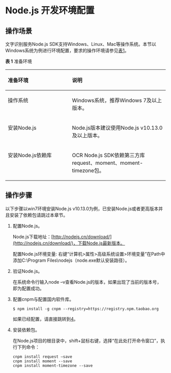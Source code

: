# Node.js 开发环境配置<a name="ocr_04_0033"></a>

## 操作场景<a name="section1560105320810"></a>

文字识别服务Node.js SDK支持Windows、Linux、Mac等操作系统。本节以Windows系统为例进行环境配置，要求的操作环境请参见[表1](#table129385511897)。

**表 1**  准备环境

<a name="table129385511897"></a>
<table><thead align="left"><tr id="row129391511996"><th class="cellrowborder" valign="top" width="40.02%" id="mcps1.2.3.1.1"><p id="p95932451011"><a name="p95932451011"></a><a name="p95932451011"></a>准备环境</p>
</th>
<th class="cellrowborder" valign="top" width="59.98%" id="mcps1.2.3.1.2"><p id="p1858114312102"><a name="p1858114312102"></a><a name="p1858114312102"></a>说明</p>
</th>
</tr>
</thead>
<tbody><tr id="row275091831015"><td class="cellrowborder" valign="top" width="40.02%" headers="mcps1.2.3.1.1 "><p id="p256912101317"><a name="p256912101317"></a><a name="p256912101317"></a>操作系统</p>
</td>
<td class="cellrowborder" valign="top" width="59.98%" headers="mcps1.2.3.1.2 "><p id="p35709231310"><a name="p35709231310"></a><a name="p35709231310"></a>Windows系统，推荐Windows 7及以上版本。</p>
</td>
</tr>
<tr id="row1093995110917"><td class="cellrowborder" valign="top" width="40.02%" headers="mcps1.2.3.1.1 "><p id="p057017221319"><a name="p057017221319"></a><a name="p057017221319"></a>安装Node.js</p>
</td>
<td class="cellrowborder" valign="top" width="59.98%" headers="mcps1.2.3.1.2 "><p id="p157217261311"><a name="p157217261311"></a><a name="p157217261311"></a>Node.js版本建议使用Node.js v10.13.0及以上版本。</p>
</td>
</tr>
<tr id="row109392051892"><td class="cellrowborder" valign="top" width="40.02%" headers="mcps1.2.3.1.1 "><p id="p135728211132"><a name="p135728211132"></a><a name="p135728211132"></a>安装Node.js依赖库</p>
</td>
<td class="cellrowborder" valign="top" width="59.98%" headers="mcps1.2.3.1.2 "><p id="p0573152141313"><a name="p0573152141313"></a><a name="p0573152141313"></a>OCR Node.js SDK依赖第三方库request、moment、moment-timezone包。</p>
</td>
</tr>
</tbody>
</table>

## 操作步骤<a name="section636542121215"></a>

以下步骤以win7环境安装Node.js v10.13.0为例，已安装Node.js或者更高版本并且安装了依赖包请跳过本章节。

1.  配置Node.js。

    Node.js下载地址：[http://nodejs.cn/download/](http://nodejs.cn/download/)，下载Node.js最新版本。

    配置Node.js环境变量: 右键“计算机\>属性\>高级系统设置\>环境变量”在Path中添加C:\\Program Files\\nodejs（node.exe默认安装路径）。

2.  验证Node.js。

    在系统命令行输入node –v查看Node.js的版本，如果出现了当前的版本号，即为配置成功。

3.  配置cnpm与配置国内软件库。

    ```
    $ npm install -g cnpm --registry=https://registry.npm.taobao.org
    ```

    如果已经配置，请直接跳转到[4](#li960805518424)。

4.  <a name="li960805518424"></a>安装依赖包。

    在Node.js项目的根目录中，shift+鼠标右键，选择“在此处打开命令窗口”，执行下列命令：

    ```
    cnpm install request –save
    cnpm install moment --save
    cnpm install moment-timezone --save
    ```


